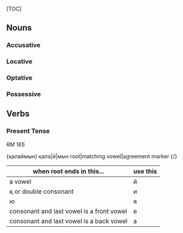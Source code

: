 [TOC]

## Nouns
### Accusative
### Locative
### Optative
### Possessive

## Verbs

### Present Tense

<cite>RM 165</cite>

{қалаймын}
қала|й|мын
root|matching vowel|agreement marker
{/}

when root ends in this... | use this
-------------|--------------
a vowel | й
қ or double consonant | и
ю | я
consonant and last vowel is a front vowel | е
consonant and last vowel is a back vowel | а
